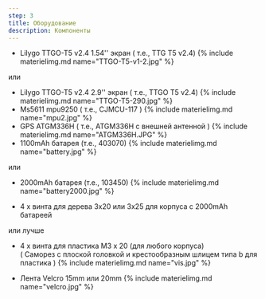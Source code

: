```yaml
---
step: 3
title: Оборудование
description: Компоненты
---
```


* Lilygo TTGO-T5 v2.4 1.54'' экран ( т.е., TTG T5 v2.4) 
{% include materielimg.md name="TTGO-T5-v1-2.jpg" %}

или    
    
* Lilygo TTGO-T5 v2.4 2.9'' экран ( т.е., TTGO T5 v2.4) 
{% include materielimg.md name="TTGO-T5-290.jpg" %}
* Ms5611 mpu9250 ( т.е., CJMCU-117 )
{% include materielimg.md name="mpu2.jpg" %}
* GPS ATGM336H  ( т.е., ATGM336H с внешней антенной )
{% include materielimg.md name="ATGM336H.JPG" %}
* 1100mAh батарея (т.е., 403070)
{% include materielimg.md name="battery.jpg" %}
    
или    
    
*  2000mAh батарея (т.е., 103450)
{% include materielimg.md name="battery2000.jpg" %}
		
* 4 x винта для дерева 3x20 или 3x25 для корпуса с 2000mAh батареей
   
или лучше
   
* 4 x винта для пластика M3 x 20  (для любого корпуса)   
( Саморез с плоской головкой и крестообразным шлицем типа b для пластика )
{% include materielimg.md name="vis.jpg" %}
	 
* Лента Velcro 15mm или 20mm
{% include materielimg.md name="velcro.jpg" %}
